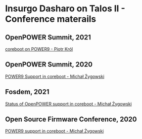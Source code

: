# Insurgo Dasharo on Talos II - Conference materails

## OpenPOWER Summit, 2021
[coreboot on POWER9 - Piotr Król](https://www.youtube.com/watch?v=toLV9d7H6Q0)
## OpenPOWER Summit, 2020
[POWER9 Support in coreboot - Michał Żygowski](https://www.youtube.com/watch?v=Mb__SNfMVFw)

## Fosdem, 2021
[Status of OpenPOWER support in coreboot - Michał Żygowski](https://archive.fosdem.org/2021/schedule/event/statusopenpowercoreboot/)

## Open Source Firmware Conference, 2020
[POWER9 support in coreboot - Michał Żygowski](https://vimeo.com/488133382)
